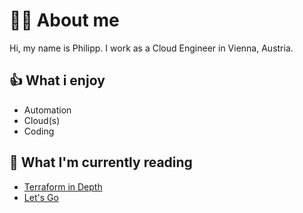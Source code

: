 # 👨‍🎓 About me

Hi, my name is Philipp. I work as a Cloud Engineer in Vienna, Austria.

## 👍 What i enjoy

- Automation
- Cloud(s)
- Coding

## 📕 What I'm currently reading

- [Terraform in Depth](https://www.manning.com/books/terraform-in-depth)
- [Let's Go](https://lets-go.alexedwards.net/)

